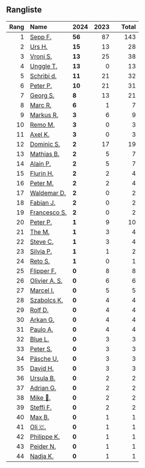 ## Rangliste

|   Rang | Name                                                       | 2024   |   2023 |    |   Total |
|-------:|:-----------------------------------------------------------|:-------|-------:|:---|--------:|
|      1 | [Sepp F.](https://www.strava.com/athletes/16756310)        | **56** |     87 |    |     143 |
|      2 | [Urs H.](https://www.strava.com/athletes/372431)           | **15** |     13 |    |      28 |
|      3 | [Vroni S.](https://www.strava.com/athletes/29514203)       | **13** |     25 |    |      38 |
|      4 | [Unggle T.](https://www.strava.com/athletes/22347544)      | **13** |      0 |    |      13 |
|      5 | [Schribi d.](https://www.strava.com/athletes/11422737)     | **11** |     21 |    |      32 |
|      6 | [Peter P.](https://www.strava.com/athletes/25457664)       | **10** |     21 |    |      31 |
|      7 | [Georg S.](https://www.strava.com/athletes/916353)         | **8**  |     13 |    |      21 |
|      8 | [Marc R.](https://www.strava.com/athletes/58984045)        | **6**  |      1 |    |       7 |
|      9 | [Markus R.](https://www.strava.com/athletes/4722924)       | **3**  |      6 |    |       9 |
|     10 | [Remo M.](https://www.strava.com/athletes/10098982)        | **3**  |      0 |    |       3 |
|     11 | [Axel K.](https://www.strava.com/athletes/59300995)        | **3**  |      0 |    |       3 |
|     12 | [Dominic S.](https://www.strava.com/athletes/55489726)     | **2**  |     17 |    |      19 |
|     13 | [Mathias B.](https://www.strava.com/athletes/49060784)     | **2**  |      5 |    |       7 |
|     14 | [Alain P.](https://www.strava.com/athletes/3430605)        | **2**  |      5 |    |       7 |
|     15 | [Flurin H.](https://www.strava.com/athletes/60467988)      | **2**  |      2 |    |       4 |
|     16 | [Peter M.](https://www.strava.com/athletes/14946812)       | **2**  |      2 |    |       4 |
|     17 | [Waldemar D.](https://www.strava.com/athletes/7070994)     | **2**  |      0 |    |       2 |
|     18 | [Fabian J.](https://www.strava.com/athletes/3980614)       | **2**  |      0 |    |       2 |
|     19 | [Francesco S.](https://www.strava.com/athletes/12378132)   | **2**  |      0 |    |       2 |
|     20 | [Peter P.](https://www.strava.com/athletes/57591751)       | **1**  |      9 |    |      10 |
|     21 | [The M.](https://www.strava.com/athletes/6200327)          | **1**  |      3 |    |       4 |
|     22 | [Steve C.](https://www.strava.com/athletes/15992918)       | **1**  |      3 |    |       4 |
|     23 | [Silvia P.](https://www.strava.com/athletes/14573315)      | **1**  |      1 |    |       2 |
|     24 | [Reto S.](https://www.strava.com/athletes/9681288)         | **1**  |      0 |    |       1 |
|     25 | [Flipper F.](https://www.strava.com/athletes/42768485)     | **0**  |      8 |    |       8 |
|     26 | [Olivier A.  S.](https://www.strava.com/athletes/28727279) | **0**  |      6 |    |       6 |
|     27 | [Marcel I.](https://www.strava.com/athletes/7534298)       | **0**  |      5 |    |       5 |
|     28 | [Szabolcs K.](https://www.strava.com/athletes/14460104)    | **0**  |      4 |    |       4 |
|     29 | [Rolf D.](https://www.strava.com/athletes/18050383)        | **0**  |      4 |    |       4 |
|     30 | [Arkan G.](https://www.strava.com/athletes/8800165)        | **0**  |      4 |    |       4 |
|     31 | [Paulo A.](https://www.strava.com/athletes/21995947)       | **0**  |      4 |    |       4 |
|     32 | [Blue L.](https://www.strava.com/athletes/84269972)        | **0**  |      3 |    |       3 |
|     33 | [Peter S.](https://www.strava.com/athletes/8718070)        | **0**  |      3 |    |       3 |
|     34 | [Päsche U.](https://www.strava.com/athletes/28885166)      | **0**  |      3 |    |       3 |
|     35 | [David H.](https://www.strava.com/athletes/2116373)        | **0**  |      3 |    |       3 |
|     36 | [Ursula B.](https://www.strava.com/athletes/7692435)       | **0**  |      2 |    |       2 |
|     37 | [Adrian G.](https://www.strava.com/athletes/18926488)      | **0**  |      2 |    |       2 |
|     38 | [Mike 🎲.](https://www.strava.com/athletes/6991554)         | **0**  |      2 |    |       2 |
|     39 | [Steffi  F.](https://www.strava.com/athletes/96508304)     | **0**  |      2 |    |       2 |
|     40 | [Max B.](https://www.strava.com/athletes/24834013)         | **0**  |      1 |    |       1 |
|     41 | [Oli 🇨.](https://www.strava.com/athletes/31956795)         | **0**  |      1 |    |       1 |
|     42 | [Philippe K.](https://www.strava.com/athletes/10843886)    | **0**  |      1 |    |       1 |
|     43 | [Peider N.](https://www.strava.com/athletes/22440929)      | **0**  |      1 |    |       1 |
|     44 | [Nadja K.](https://www.strava.com/athletes/16030256)       | **0**  |      1 |    |       1 |